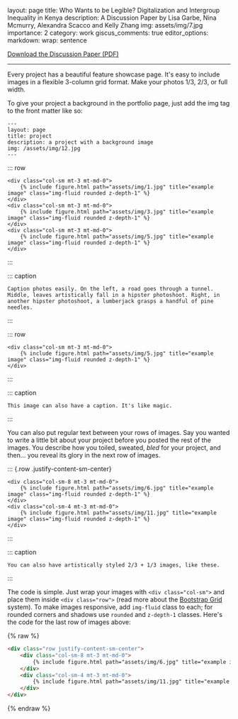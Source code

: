 layout: page
title: Who Wants to be Legible? Digitalization and Intergroup Inequality in Kenya
description: A Discussion Paper by Lisa Garbe, Nina Mcmurry, Alexandra Scacco and Kelly Zhang
img: assets/img/7.jpg
importance: 2
category: work
giscus_comments: true
editor_options: 
  markdown: 
    wrap: sentence


[Download the Discussion Paper (PDF)](assets/files/Who-Wants-to-be-Legible.pdf)

------------------------------------------------------------------------

Every project has a beautiful feature showcase page. It's easy to include images in a flexible 3-column grid format. Make your photos 1/3, 2/3, or full width.

To give your project a background in the portfolio page, just add the img tag to the front matter like so:

```         
---
layout: page
title: project
description: a project with a background image
img: /assets/img/12.jpg
---
```

::: row
```         
<div class="col-sm mt-3 mt-md-0">
    {% include figure.html path="assets/img/1.jpg" title="example image" class="img-fluid rounded z-depth-1" %}
</div>
<div class="col-sm mt-3 mt-md-0">
    {% include figure.html path="assets/img/3.jpg" title="example image" class="img-fluid rounded z-depth-1" %}
</div>
<div class="col-sm mt-3 mt-md-0">
    {% include figure.html path="assets/img/5.jpg" title="example image" class="img-fluid rounded z-depth-1" %}
</div>
```
:::

::: caption
```         
Caption photos easily. On the left, a road goes through a tunnel. Middle, leaves artistically fall in a hipster photoshoot. Right, in another hipster photoshoot, a lumberjack grasps a handful of pine needles.
```
:::

::: row
```         
<div class="col-sm mt-3 mt-md-0">
    {% include figure.html path="assets/img/5.jpg" title="example image" class="img-fluid rounded z-depth-1" %}
</div>
```
:::

::: caption
```         
This image can also have a caption. It's like magic.
```
:::

You can also put regular text between your rows of images. Say you wanted to write a little bit about your project before you posted the rest of the images. You describe how you toiled, sweated, *bled* for your project, and then... you reveal its glory in the next row of images.

::: {.row .justify-content-sm-center}
```         
<div class="col-sm-8 mt-3 mt-md-0">
    {% include figure.html path="assets/img/6.jpg" title="example image" class="img-fluid rounded z-depth-1" %}
</div>
<div class="col-sm-4 mt-3 mt-md-0">
    {% include figure.html path="assets/img/11.jpg" title="example image" class="img-fluid rounded z-depth-1" %}
</div>
```
:::

::: caption
```         
You can also have artistically styled 2/3 + 1/3 images, like these.
```
:::

The code is simple. Just wrap your images with `<div class="col-sm">` and place them inside `<div class="row">` (read more about the <a href="https://getbootstrap.com/docs/4.4/layout/grid/">Bootstrap Grid</a> system). To make images responsive, add `img-fluid` class to each; for rounded corners and shadows use `rounded` and `z-depth-1` classes. Here's the code for the last row of images above:

{% raw %}

``` html
<div class="row justify-content-sm-center">
    <div class="col-sm-8 mt-3 mt-md-0">
        {% include figure.html path="assets/img/6.jpg" title="example image" class="img-fluid rounded z-depth-1" %}
    </div>
    <div class="col-sm-4 mt-3 mt-md-0">
        {% include figure.html path="assets/img/11.jpg" title="example image" class="img-fluid rounded z-depth-1" %}
    </div>
</div>
```

{% endraw %}
